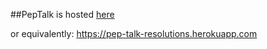 ##PepTalk is hosted [here](https://pep-talk-resolutions.herokuapp.com)

or equivalently: https://pep-talk-resolutions.herokuapp.com


